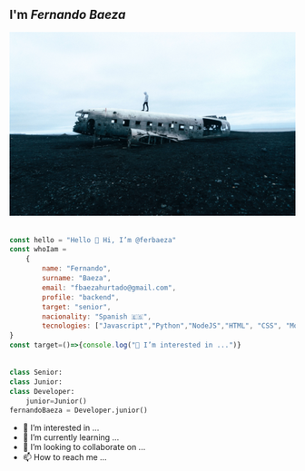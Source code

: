## I'm _Fernando Baeza_

![logo](./files/plane.jpg)

```Javascript

const hello = "Hello 👋 Hi, I’m @ferbaeza"
const whoIam = 
    {
        name: "Fernando",
        surname: "Baeza",
        email: "fbaezahurtado@gmail.com",
        profile: "backend",
        target: "senior",
        nacionality: "Spanish 🇪🇸",
        tecnologies: ["Javascript","Python","NodeJS","HTML", "CSS", "MongoDB","SQL"]
}
const target=()=>{console.log("👀 I’m interested in ...")}
```
```python

class Senior:
class Junior:
class Developer:
    junior=Junior()
fernandoBaeza = Developer.junior()
```

- 👀 I’m interested in ...
- 🌱 I’m currently learning ...
- 💞️ I’m looking to collaborate on ...
- 📫 How to reach me ...

<!---
ferbaeza/ferbaeza is a ✨ special ✨ repository because its `README.md` (this file) appears on your GitHub profile.
You can click the Preview link to take a look at your changes.
--->
